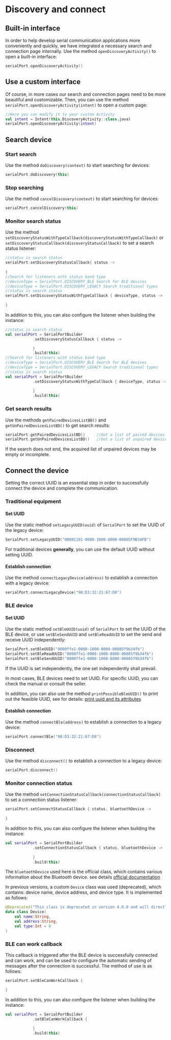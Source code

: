 # Discovery and connect

## Built-in interface

In order to help develop serial communication applications more conveniently and quickly, we have integrated a necessary search and connection page internally. Use the method `openDiscoveryActivity()` to open a built-in interface:

```kotlin
serialPort.openDiscoveryActivity()
```

## Use a custom interface

Of course, in more cases our search and connection pages need to be more beautiful and customizable. Then, you can use the method `serialPort.openDiscoveryActivity(intent)` to open a custom page:

```kotlin
//Here you can modify it to your custom Activity
val intent = Intent(this,DiscoveryActivity::class.java)
serialPort.openDiscoveryActivity(intent)
```

## Search device

### Start search

Use the method `doDiscovery(context)` to start searching for devices:

```kotlin
serialPort.doDiscovery(this)
```

### Stop searching

Use the method `cancelDiscovery(context)` to start searching for devices:

```kotlin
serialPort.cancelDiscovery(this)
```

### Monitor search status

Use the method `setDiscoveryStatusWithTypeCallback(discoveryStatusWithTypeCallback)` or `setDiscoveryStatusCallback(discoveryStatusCallback)` to set a search status listener:

```kotlin
//status is search status
serialPort.setDiscoveryStatusCallback{ status ->  
   
}
//Search for listeners with status band type
//deviceType = SerialPort.DISCOVERY_BLE Search for BLE devices
//deviceType = SerialPort.DISCOVERY_LEGACY Search traditional types
//status is search status
serialPort.setDiscoveryStatusWithTypeCallback { deviceType, status ->
            
}
```

In addition to this, you can also configure the listener when building the instance:

```kotlin
//status is search status
val serialPort = SerialPortBuilder
            .setDiscoveryStatusCallback { status ->

            }
            .build(this)
//Search for listeners with status band type
//deviceType = SerialPort.DISCOVERY_BLE Search for BLE devices
//deviceType = SerialPort.DISCOVERY_LEGACY Search traditional types
//status is search status
val serialPort = SerialPortBuilder
            .setDiscoveryStatusWithTypeCallback { deviceType, status -> 
                
            }
            .build(this)
```

### Get search results

Use the methods `getPairedDevicesListBD()` and `getUnPairedDevicesListBD()` to get search results:

```kotlin
serialPort.getPairedDevicesListBD()		//Get a list of paired devices
serialPort.getUnPairedDevicesListBD()	//Get a list of unpaired devices
```

If the search does not end, the acquired list of unpaired devices may be empty or incomplete.

## Connect the device

Setting the correct UUID is an essential step in order to successfully connect the device and complete the communication.

### Traditional equipment

#### Set UUID

Use the static method `setLegacyUUID(uuid)` of `SerialPort` to set the UUID of the legacy device:

```kotlin
SerialPort.setLegacyUUID("00001101-0000-1000-8000-00805F9B34FB")
```

For traditional devices **generally**, you can use the default UUID without setting UUID.

#### Establish connection

Use the method `connectLegacyDevice(address)` to establish a connection with a legacy device:

```kotlin
serialPort.connectLegacyDevice("98:D3:32:21:67:D0")
```

### BLE device

#### Set UUID

Use the static method `setBleUUID(uuid)` of `SerialPort` to set the UUID of the BLE device, or use `setBleSendUUID` and `setBleReadUUID` to set the send and receive UUID independently:

```kotlin
SerialPort.setBleUUID("0000ffe1-0000-1000-8000-00805f9b34fb")
SerialPort.setBleReadUUID("0000ffe1-0000-1000-8000-00805f9b34fb")
SerialPort.setBleSendUUID("0000ffe1-0000-1000-8000-00805f9b34fb")
```

If the UUID is set independently, the one set independently shall prevail.

In most cases, BLE devices need to set UUID. For specific UUID, you can check the manual or consult the seller.

In addition, you can also use the method `printPossibleBleUUID()` to print out the feasible UUID, see for details: [print uuid and its attributes](./tools_kotlin.html#uuid)

#### Establish connection

Use the method `connectBle(address)` to establish a connection to a legacy device:

```kotlin
serialPort.connectBle("98:D3:32:21:67:D0")
```

### Disconnect

Use the method `disconnect()` to establish a connection to a legacy device:

```kotlin
serialPort.disconnect()
```

### Monitor connection status

Use the method `setConnectionStatusCallback(connectionStatusCallback)` to set a connection status listener:

```kotlin
serialPort.setConnectStatusCallback { status, bluetoothDevice ->  
   
}
```

In addition to this, you can also configure the listener when building the instance:

```kotlin
val serialPort = SerialPortBuilder
            .setConnectionStatusCallback { status, bluetoothDevice -> 
                
            }
            .build(this)
```

The `bluetoothDevice` used here is the official class, which contains various information about the Bluetooth device. see details [official documentation](https://developer.android.google.cn/reference/kotlin/android/bluetooth/BluetoothDevice)

In previous versions, a custom `Device` class was used (deprecated), which contains: device name, device address, and device type. It is implemented as follows:

```kotlin
@Deprecated("This class is deprecated in version 4.0.0 and will directly use the official BluetoothDevice class instead")
data class Device(
    val name:String,
    val address:String,
    val type:Int = 0
)
```

### BLE can work callback

This callback is triggered after the BLE device is successfully connected and can work, and can be used to configure the automatic sending of messages after the connection is successful. The method of use is as follows:

```kotlin
serialPort.setBleCanWorkCallback {

}
```

In addition to this, you can also configure the listener when building the instance:

```kotlin
val serialPort = SerialPortBuilder
            .setBleCanWorkCallback {
   
			}
            .build(this)
```

